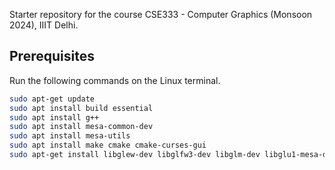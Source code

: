 Starter repository for the course CSE333 - Computer Graphics (Monsoon 2024), IIIT Delhi.  

## Prerequisites
Run the following commands on the Linux terminal.
```sh
sudo apt-get update
sudo apt install build essential
sudo apt install g++
sudo apt install mesa-common-dev
sudo apt install mesa-utils
sudo apt install make cmake cmake-curses-gui
sudo apt-get install libglew-dev libglfw3-dev libglm-dev libglu1-mesa-dev